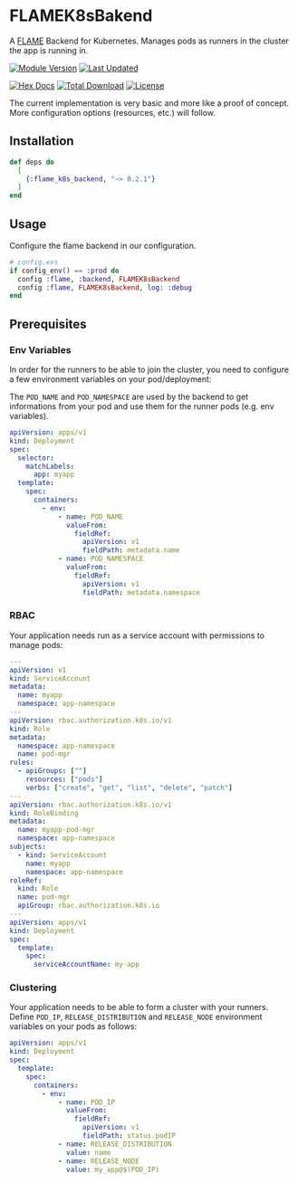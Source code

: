 # FLAMEK8sBakend

A [FLAME](https://github.com/phoenixframework/flame/tree/main) Backend for
Kubernetes. Manages pods as runners in the cluster the app is running in.

[![Module Version](https://img.shields.io/hexpm/v/flame_k8s_backend.svg)](https://hex.pm/packages/flame_k8s_backend)
[![Last Updated](https://img.shields.io/github/last-commit/mruoss/flame_k8s_backend.svg)](https://github.com/mruoss/flame_k8s_backend/commits/main)

[![Hex Docs](https://img.shields.io/badge/hex-docs-lightgreen.svg)](https://hexdocs.pm/flame_k8s_backend/)
[![Total Download](https://img.shields.io/hexpm/dt/flame_k8s_backend.svg)](https://hex.pm/packages/flame_k8s_backend)
[![License](https://img.shields.io/hexpm/l/flame_k8s_backend.svg)](https://github.com/mruoss/flame_k8s_backend/blob/main/LICENSE)

The current implementation is very basic and more like a proof of concept.
More configuration options (resources, etc.) will follow.

## Installation

```elixir
def deps do
  [
    {:flame_k8s_backend, "~> 0.2.1"}
  ]
end
```

## Usage

Configure the flame backend in our configuration.

```elixir
# config.exs
if config_env() == :prod do
  config :flame, :backend, FLAMEK8sBackend
  config :flame, FLAMEK8sBackend, log: :debug
end
```

## Prerequisites

### Env Variables

In order for the runners to be able to join the cluster, you need to configure
a few environment variables on your pod/deployment:

The `POD_NAME` and `POD_NAMESPACE` are used by the backend to get informations
from your pod and use them for the runner pods (e.g. env variables).

```yaml
apiVersion: apps/v1
kind: Deployment
spec:
  selector:
    matchLabels:
      app: myapp
  template:
    spec:
      containers:
        - env:
            - name: POD_NAME
              valueFrom:
                fieldRef:
                  apiVersion: v1
                  fieldPath: metadata.name
            - name: POD_NAMESPACE
              valueFrom:
                fieldRef:
                  apiVersion: v1
                  fieldPath: metadata.namespace
```

### RBAC

Your application needs run as a service account with permissions to manage
pods:

```yaml
---
apiVersion: v1
kind: ServiceAccount
metadata:
  name: myapp
  namespace: app-namespace
---
apiVersion: rbac.authorization.k8s.io/v1
kind: Role
metadata:
  namespace: app-namespace
  name: pod-mgr
rules:
  - apiGroups: [""]
    resources: ["pods"]
    verbs: ["create", "get", "list", "delete", "patch"]
---
apiVersion: rbac.authorization.k8s.io/v1
kind: RoleBinding
metadata:
  name: myapp-pod-mgr
  namespace: app-namespace
subjects:
  - kind: ServiceAccount
    name: myapp
    namespace: app-namespace
roleRef:
  kind: Role
  name: pod-mgr
  apiGroup: rbac.authorization.k8s.io
---
apiVersion: apps/v1
kind: Deployment
spec:
  template:
    spec:
      serviceAccountName: my-app
```

### Clustering

Your application needs to be able to form a cluster with your runners. Define
`POD_IP`, `RELEASE_DISTRIBUTION` and `RELEASE_NODE` environment variables on
your pods as follows:

```yaml
apiVersion: apps/v1
kind: Deployment
spec:
  template:
    spec:
      containers:
        - env:
            - name: POD_IP
              valueFrom:
                fieldRef:
                  apiVersion: v1
                  fieldPath: status.podIP
            - name: RELEASE_DISTRIBUTION
              value: name
            - name: RELEASE_NODE
              value: my_app@$(POD_IP)
```

